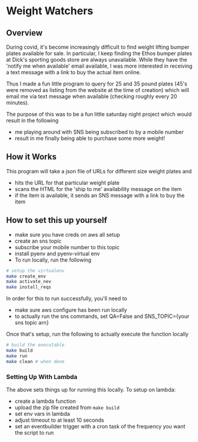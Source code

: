 # Weight Watchers

## Overview
During covid, it's become increasingly difficult to find weight lifting bumper plates available for sale. In particular, I keep finding the Ethos bumper plates at Dick's sporting goods store are always unavailable. While they have the 'notify me when available' email available, I was more interested in receiving a text message with a link to buy the actual item online.

Thus I made a fun little program to query for 25 and 35 pound plates (45's were removed as listing from the website at the time of creation) which will email me via text message when available (checking roughly every 20 minutes).

The purpose of this was to be a fun little saturday night project which would result in the following
* me playing around with SNS being subscribed to by a mobile number
* result in me finally being able to purchase some more weight!

## How it Works
This program will take a json file of URLs for different size weight plates and
* hits the URL for that particular weight plate
* scans the HTML for the 'ship to me' availability message on the item
* if the item is available, it sends an SNS message with a link to buy the item


## How to set this up yourself
* make sure you have creds on aws all setup
* create an sns topic
* subscribe your mobile number to this topic
* install pyenv and pyenv-virtual env
* To run locally, run the following
```BASH
# setup the virtualenv
make create_env
make activate_nev
make install_reqs
```

In order for this to run successfully, you'll need to
* make sure aws configure has been run locally
* to actually run the sns commands, set QA=False and SNS_TOPIC={your sns topic arn}

Once that's setup, run the following to actually execute the function locally
```BASH
# build the executable
make build
make run
make clean # when done
```
### Setting Up With Lambda
The above sets things up for running this locally. To setup on lambda:
* create a lambda function
* upload the zip file created from `make build`
* set env vars in lambda
* adjust timeout to at least 10 seconds
* set an eventbuilder trigger with a cron task of the frequency you want the script to run
